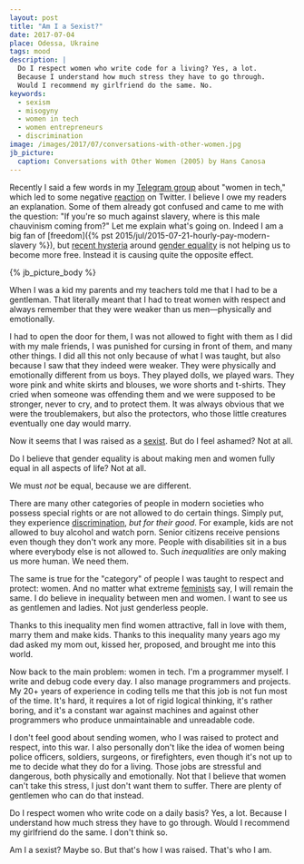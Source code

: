 ```yaml
---
layout: post
title: "Am I a Sexist?"
date: 2017-07-04
place: Odessa, Ukraine
tags: mood
description: |
  Do I respect women who write code for a living? Yes, a lot.
  Because I understand how much stress they have to go through.
  Would I recommend my girlfriend do the same. No.
keywords:
  - sexism
  - misogyny
  - women in tech
  - women entrepreneurs
  - discrimination
image: /images/2017/07/conversations-with-other-women.jpg
jb_picture:
  caption: Conversations with Other Women (2005) by Hans Canosa
---
```


Recently I said a few words in my
[Telegram group](https://t.me/joinchat/AAAAAEJFMRzsRTRxM3ec6A) about "women in tech,"
which led to some negative
[reaction](https://twitter.com/delawen/status/880517810400759808) on Twitter. I believe I owe my readers
an explanation. Some of them already got confused and came to me with
the question: "If you're so much against slavery, where is this male
chauvinism coming from?" Let me explain what's going on. Indeed
I am a big fan of [freedom]({% pst 2015/jul/2015-07-21-hourly-pay-modern-slavery %}),
but [recent hysteria](https://www.youtube.com/watch?v=iKcWu0tsiZM&t=1s)
around [gender equality](https://en.wikipedia.org/wiki/Gender_equality)
is not helping us to become more free. Instead it is causing quite
the opposite effect.

<!--more-->

{% jb_picture_body %}

When I was a kid my parents and my teachers told me that I had to be
a gentleman. That literally meant that I had to treat women with respect
and always remember that they were weaker than us men&mdash;physically
and emotionally.

I had to open the door for them, I was not allowed to fight with them
as I did with my male friends, I was punished for cursing in
front of them, and many other things. I did all this not only because
of what I was taught, but also because I saw that they indeed were weaker. They were
physically and emotionally different from us boys. They played dolls,
we played wars. They wore pink and white skirts and blouses, we wore
shorts and t-shirts. They cried when someone was offending them and
we were supposed to be stronger, never to cry, and to protect them. It was always
obvious that we were the troublemakers, but also the protectors, who those
little creatures eventually one day would marry.

Now it seems that I was raised as a
[sexist](https://en.wikipedia.org/wiki/Sexism).
But do I feel ashamed? Not at all.

Do I believe that gender equality is about making men and women
fully equal in all aspects of life? Not at all.

We must _not_ be equal, because we are different.

There are many other categories of people in modern societies who
possess special rights or are not allowed to do certain things. Simply put,
they experience
[discrimination](https://en.wikipedia.org/wiki/Discrimination),
_but for their good_. For example, kids are not allowed to
buy alcohol and watch porn. Senior citizens receive pensions
even though they don't work any more. People with disabilities
sit in a bus where everybody else is not allowed to. Such _inequalities_ are only
making us more human. We need them.

The same is true for the "category" of people I was taught to respect
and protect: women. And no matter what extreme
[feminists](https://en.wikipedia.org/wiki/Feminism) say, I will
remain the same. I do believe in inequality between men and women. I want
to see us as gentlemen and ladies. Not just genderless people.

Thanks to this inequality men find women attractive, fall in love with them,
marry them and make kids. Thanks to this inequality many years ago my dad asked
my mom out, kissed her, proposed, and brought me into this world.

Now back to the main problem: women in tech. I'm a programmer myself.
I write and debug code every day. I also manage programmers and projects.
My 20+ years of experience in coding tells me that this job is not fun
most of the time. It's hard, it requires a lot of rigid logical thinking,
it's rather boring, and it's a constant war against machines and against other
programmers who produce unmaintainable and unreadable code.

I don't feel good about sending women, who I was raised to protect and respect,
into this war. I also personally don't like the idea of women being police officers,
soldiers, surgeons, or firefighters, even though it's not up to me to decide
what they do for a living. Those jobs are stressful and dangerous, both
physically and emotionally. Not that I believe that women can't take this
stress, I just don't want them to suffer. There are plenty of gentlemen who can do that
instead.

Do I respect women who write code on a daily basis? Yes, a lot. Because I understand
how much stress they have to go through. Would I recommend my girlfriend do
the same. I don't think so.

Am I a sexist? Maybe so. But that's how I was raised. That's who I am.
